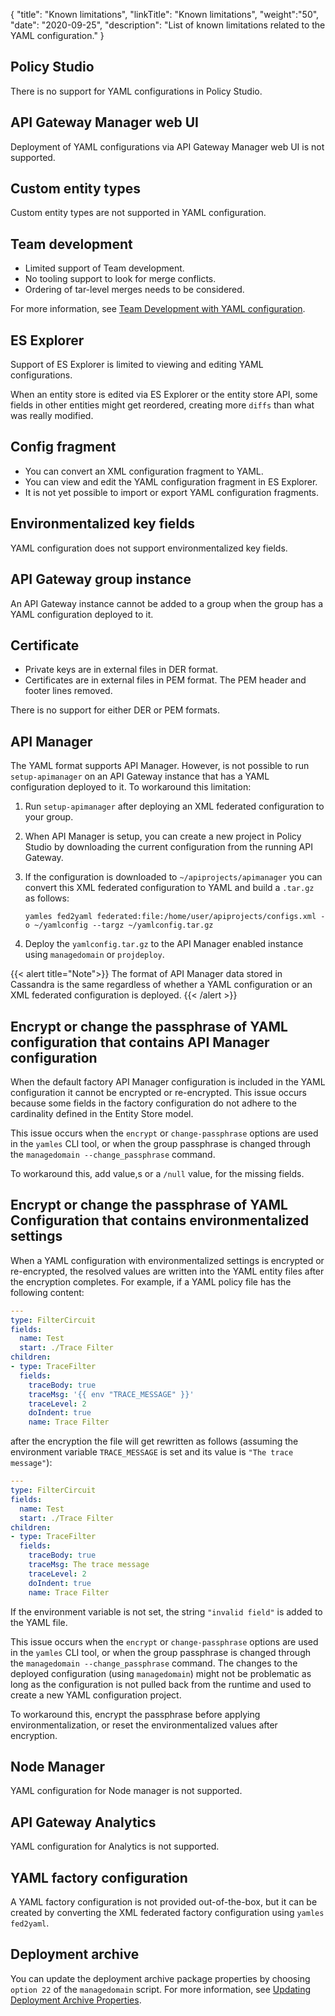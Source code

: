 {
"title": "Known limitations",
"linkTitle": "Known limitations",
"weight":"50",
"date": "2020-09-25",
"description": "List of known limitations related to the YAML configuration."
}

## Policy Studio

There is no support for YAML configurations in Policy Studio.

## API Gateway Manager web UI

Deployment of YAML configurations via API Gateway Manager web UI is not supported.

## Custom entity types

Custom entity types are not supported in YAML configuration.

## Team development

* Limited support of Team development.
* No tooling support to look for merge conflicts.
* Ordering of tar-level merges needs to be considered.

For more information, see [Team Development with YAML configuration](/docs/apim_yamles/apim_yamles_references/yamles_team_development).

## ES Explorer

Support of ES Explorer is limited to viewing and editing YAML configurations.

When an entity store is edited via ES Explorer or the entity store API, some fields in other entities might get reordered, creating more `diffs` than what was really modified.

## Config fragment

* You can convert an XML configuration fragment to YAML.
* You can view and edit the YAML configuration fragment in ES Explorer.
* It is not yet possible to import or export YAML configuration fragments.

## Environmentalized key fields

YAML configuration does not support environmentalized key fields.

## API Gateway group instance

An API Gateway instance cannot be added to a group when the group has a YAML configuration deployed to it.

## Certificate

* Private keys are in external files in DER format.
* Certificates are in external files in PEM format. The PEM header and footer lines removed.

There is no support for either DER or PEM formats.

## API Manager

The YAML format supports API Manager. However, is not possible to run `setup-apimanager` on an API Gateway instance that has a YAML configuration deployed to it. To workaround this limitation:

1. Run `setup-apimanager` after deploying an XML federated configuration to your group.
2. When API Manager is setup, you can create a new project in Policy Studio by downloading the current configuration from the running API Gateway.
3. If the configuration is downloaded to `~/apiprojects/apimanager` you can convert this XML federated configuration to YAML and build a `.tar.gz` as follows:

    ```
    yamles fed2yaml federated:file:/home/user/apiprojects/configs.xml -o ~/yamlconfig --targz ~/yamlconfig.tar.gz
    ```

4. Deploy the `yamlconfig.tar.gz` to the API Manager enabled instance using `managedomain` or `projdeploy`.

{{< alert title="Note">}}
The format of API Manager data stored in Cassandra is the same regardless of whether a YAML configuration or an XML federated configuration is deployed.
{{< /alert >}}

## Encrypt or change the passphrase of YAML configuration that contains API Manager configuration

When the default factory API Manager configuration is included in the YAML configuration it cannot be encrypted or re-encrypted. This issue occurs because some fields in the factory configuration do not adhere to the cardinality defined in the Entity Store model.

This issue occurs when the `encrypt` or `change-passphrase` options are used in the `yamles` CLI tool, or when the group passphrase is changed through the `managedomain --change_passphrase` command.

To workaround this, add value,s or a `/null` value, for the missing fields.

## Encrypt or change the passphrase of YAML Configuration that contains environmentalized settings

When a YAML configuration with environmentalized settings is encrypted or re-encrypted, the resolved values are written into the YAML entity files after the encryption completes. For example, if a YAML policy file has the following content:

```yaml
---
type: FilterCircuit
fields:
  name: Test
  start: ./Trace Filter
children:
- type: TraceFilter
  fields:
    traceBody: true
    traceMsg: '{{ env "TRACE_MESSAGE" }}'
    traceLevel: 2
    doIndent: true
    name: Trace Filter
```

after the encryption the file will get rewritten as follows (assuming the environment variable `TRACE_MESSAGE` is set and its value is `"The trace message"`):

```yaml
---
type: FilterCircuit
fields:
  name: Test
  start: ./Trace Filter
children:
- type: TraceFilter
  fields:
    traceBody: true
    traceMsg: The trace message
    traceLevel: 2
    doIndent: true
    name: Trace Filter
```

If the environment variable is not set, the string `"invalid field"` is added to the YAML file.

This issue occurs when the `encrypt` or `change-passphrase` options are used in the `yamles` CLI tool, or when the group passphrase is changed through the `managedomain --change_passphrase` command. The changes to the deployed configuration (using `managedomain`) might not be problematic as long as the configuration is not pulled back from the runtime and used to create a new YAML configuration project.

To workaround this, encrypt the passphrase before applying environmentalization, or reset the environmentalized values after encryption.

## Node Manager

YAML configuration for Node manager is not supported.

## API Gateway Analytics

YAML configuration for Analytics is not supported.

## YAML factory configuration

A YAML factory configuration is not provided out-of-the-box, but it can be created by converting the XML federated factory configuration using `yamles fed2yaml`.

## Deployment archive

You can update the deployment archive package properties by choosing `option 22` of the `managedomain` script. For more information, see [Updating Deployment Archive Properties](/docs/apim_yamles/yamles_packaging_deployment/#updating-deployment-archive-properties).
